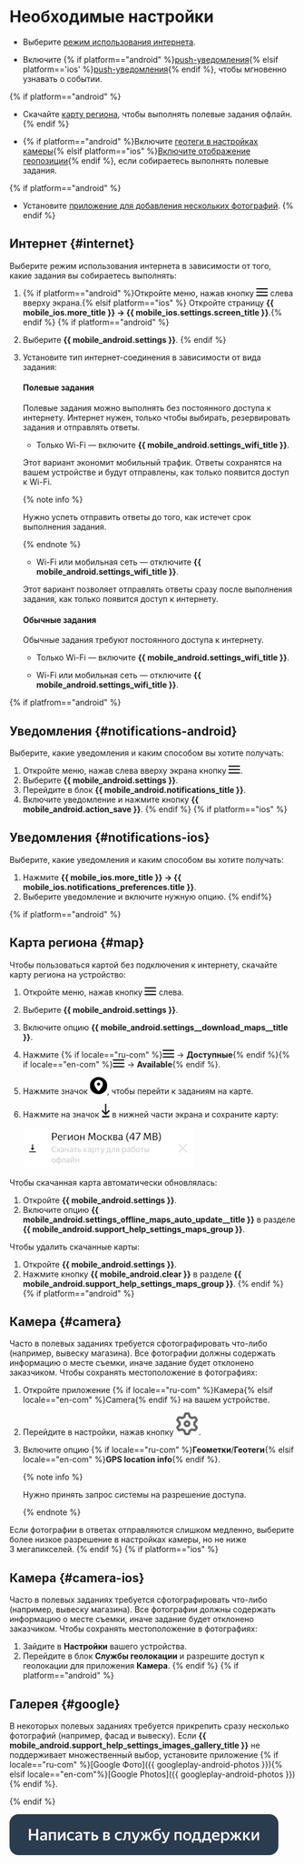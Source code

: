# Необходимые настройки

- Выберите [режим использования интернета](#internet).
    
- Включите {% if platform=="android" %}[push-уведомления](#notifications-android){% elsif platform=='ios' %}[push-уведомления](#notifications-ios){% endif %}, чтобы мгновенно узнавать о событии.

{% if platform=="android" %}    
- Скачайте [карту региона](#map), чтобы выполнять полевые задания офлайн.
{% endif %}
    
- {% if platform=="android" %}Включите [геотеги в настройках камеры](#camera){% elsif platform=="ios" %}[Включите отображение геопозиции](#camera-ios){% endif %}, если собираетесь выполнять полевые задания.

{% if platform=="android" %}
- Установите [приложение для добавления нескольких фотографий](#google).
{% endif %}

## Интернет {#internet}

Выберите режим использования интернета в зависимости от того, какие задания вы собираетесь выполнять:
1. {% if platform=="android" %}Откройте меню, нажав кнопку ![](images/menu.png) слева вверху экрана.{% elsif platform=="ios" %} Откройте страницу **{{ mobile_ios.more_title }} → {{ mobile_ios.settings.screen_title }}**.{% endif %}
{% if platform=="android" %}
1. Выберите **{{ mobile_android.settings }}**.
{% endif %}
1. Установите тип интернет-соединения в зависимости от вида задания:
    #### Полевые задания
    
    Полевые задания можно выполнять без постоянного доступа к интернету. Интернет нужен, только чтобы выбирать, резервировать задания и отправлять ответы.
    
    - Только Wi-Fi — включите **{{ mobile_android.settings_wifi_title }}**.
    
    Этот вариант экономит мобильный трафик. Ответы сохранятся на вашем устройстве и будут отправлены, как только появится доступ к Wi-Fi.
	
    {% note info %}
    
    Нужно успеть отправить ответы до того, как истечет срок выполнения задания.
    
    {% endnote %}
    
    - Wi-Fi или мобильная сеть — отключите **{{ mobile_android.settings_wifi_title }}**.
    
    Этот вариант позволяет отправлять ответы сразу после выполнения задания, как только появится доступ к интернету.
    
    #### Обычные задания
    
    Обычные задания требуют постоянного доступа к интернету.
    
    - Только Wi-Fi — включите **{{ mobile_android.settings_wifi_title }}**.
    
    - Wi-Fi или мобильная сеть — отключите **{{ mobile_android.settings_wifi_title }}**.

{% if platfrom=="android" %}
## Уведомления {#notifications-android}

Выберите, какие уведомления и каким способом вы хотите получать:

1. Откройте меню, нажав слева вверху экрана кнопку ![](images/menu.png).
1. Выберите **{{ mobile_android.settings }}**.
1. Перейдите в блок **{{ mobile_android.notifications_title }}**.
1. Включите уведомление и нажмите кнопку **{{ mobile_android.action_save }}**.
{% endif %}
{% if platform=="ios" %}
## Уведомления {#notifications-ios}

Выберите, какие уведомления и каким способом вы хотите получать:
1. Нажмите **{{ mobile_ios.more_title }} → {{ mobile_ios.notifications_preferences.title }}**.
1. Выберите уведомление и включите нужную опцию.
{% endif%}

{% if platform=="android" %}
## Карта региона {#map}

Чтобы пользоваться картой без подключения к интернету, скачайте карту региона на устройство: 
1. Откройте меню, нажав кнопку ![](images/menu.png) слева.
1. Выберите **{{ mobile_android.settings }}**.
1. Включите опцию **{{ mobile_android.settings__download_maps__title }}**.
1. Нажмите {% if locale=="ru-com" %}![](images/menu.png) → **Доступные**{% endif %}{% if locale=="en-com" %}![](images/menu.png) → **Available**{% endif %}.
1. Нажмите значок ![](images/map-android2.png), чтобы перейти к заданиям на карте.
1. Нажмите на значок ![](images/map-download.png) в нижней части экрана и сохраните карту: 

   ![](images/map_download.png)

Чтобы скачанная карта автоматически обновлялась:

1. Откройте **{{ mobile_android.settings }}**.
1. Включите опцию **{{ mobile_android.settings_offline_maps_auto_update__title }}** в разделе **{{ mobile_android.support_help_settings_maps_group }}**.

Чтобы удалить скачанные карты:
1. Откройте **{{ mobile_android.settings }}**.
1. Нажмите кнопку **{{ mobile_android.clear }}** в разделе **{{ mobile_android.support_help_settings_maps_group }}**.
{% endif %}
{% if platform=="android" %}
## Камера {#camera}

Часто в полевых заданиях требуется сфотографировать что-либо (например, вывеску магазина). Все фотографии должны содержать информацию о месте съемки, иначе задание будет отклонено заказчиком. Чтобы сохранять местоположение в фотографиях:
1. Откройте приложение {% if locale=="ru-com" %}Камера{% elsif locale=="en-com" %}Camera{% endif %} на вашем устройстве.
1. Перейдите в настройки, нажав кнопку ![](images/settings.svg).
1. Включите опцию {% if locale=="ru-com" %}**Геометки**/**Геотеги**{% elsif locale=="en-com" %}**GPS location info**{% endif %}.

    {% note info %}
    
    Нужно принять запрос системы на разрешение доступа.
    
    {% endnote %}

Если фотографии в ответах отправляются слишком медленно, выберите более низкое разрешение в настройках камеры, но не ниже 3 мегапикселей.
{% endif %}
{% if platform=="ios" %}
## Камера {#camera-ios}

Часто в полевых заданиях требуется сфотографировать что-либо (например, вывеску магазина). Все фотографии должны содержать информацию о месте съемки, иначе задание будет отклонено заказчиком. Чтобы сохранять местоположение в фотографиях:
1. Зайдите в **Настройки** вашего устройства.
1. Перейдите в блок **Службы геолокации** и разрешите доступ к геолокации для приложения **Камера**.
{% endif %}
{% if platform=="android" %}
## Галерея {#google}

В некоторых полевых заданиях требуется прикрепить сразу несколько фотографий (например, фасад и вывеску). Если **{{ mobile_android.support_help_settings_images_gallery_title }}** не поддерживает множественный выбор, установите приложение {% if locale=="ru-com" %}[Google Фото]({{ googleplay-android-photos }}){% elsif locale=="en-com"%}[Google Photos]({{ googleplay-android-photos }}){% endif %}.

{% endif %}

[![](images/buttons/contact-support.svg)](troubleshooting/troubleshooting.md#not_working_properly)

